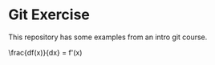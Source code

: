 # Git Exercise

This repository has some examples from an intro git course.

\frac{df(x)}{dx} = f'(x)